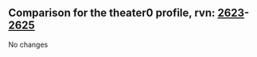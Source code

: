 ## Comparison for the theater0 profile, rvn: [2623](https://github.com/PRO100KatYT/FortniteProfileRevisions/tree/main/profiles/theater0/2623%20theater0.json)-[2625](https://github.com/PRO100KatYT/FortniteProfileRevisions/tree/main/profiles/theater0/2625%20theater0.json)

No changes
